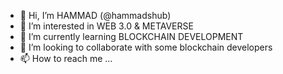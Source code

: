 - 👋 Hi, I’m HAMMAD (@hammadshub)
- 👀 I’m interested in WEB 3.0 & METAVERSE
- 🌱 I’m currently learning BLOCKCHAIN DEVELOPMENT
- 💞️ I’m looking to collaborate with some blockchain developers 
- 📫 How to reach me ...

<!---
hammadshub/hammadshub is a ✨ special ✨ repository because its `README.md` (this file) appears on your GitHub profile.
You can click the Preview link to take a look at your changes.
--->
